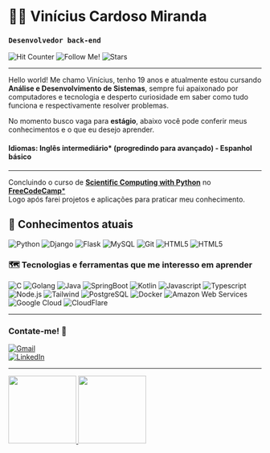 # 👨‍💻 Vinícius Cardoso Miranda

### ``Desenvolvedor back-end``
<img
    alt="Hit Counter"
    title="Hit Counter"
    src="https://hits.seeyoufarm.com/api/count/incr/badge.svg?url=https%3A%2F%2Fgithub.com%2Fvcaard%2Fhit-counter&count_bg=%2374D729&title_bg=%23555555&icon=postwoman.svg&icon_color=%23E7E7E7&title=Hits&edge_flat=false"
/>
<img
    alt="Follow Me!"
    title="Follow me!"
    src="https://img.shields.io/github/followers/vcaard?style=flat&logo=github&logoColor=white&label=Followers&labelColor=grey&color=yellow"
/>
<img
    alt="Stars"
    title="Stars"
    src="https://img.shields.io/github/stars/vcaard?style=flat&logo=spreaker&logoColor=white&label=Stars&labelColor=Grey"
/>

---

Hello world! Me chamo Vinícius, tenho 19 anos e atualmente estou cursando **Análise e Desenvolvimento de Sistemas**, sempre fui apaixonado por computadores e tecnologia e desperto curiosidade em saber como tudo funciona e respectivamente resolver problemas.

No momento busco vaga para **estágio**, abaixo você pode conferir meus conhecimentos e o que eu desejo aprender.

#### **Idiomas:** Inglês intermediário* (progredindo para avançado) - Espanhol básico

---

Concluindo o curso de [**Scientific Computing with Python**](https://www.freecodecamp.org/) no [**FreeCodeCamp***](https://www.freecodecamp.org/) <br> Logo após farei projetos e aplicações para praticar meu conhecimento.

## 👤 Conhecimentos atuais

<img
    alt="Python"
    title="Python"
    src="https://img.shields.io/badge/Python-3776AB?style=for-the-badge&logo=python&logoColor=white"
/>
<img
    alt="Django"
    title="Django"
    src="https://img.shields.io/badge/Django-092E20?style=for-the-badge&logo=django&logoColor=white"
/>
<img
    alt="Flask"
    title="Flask"
    src="https://img.shields.io/badge/Flask-000000?style=for-the-badge&logo=flask&logoColor=white"
/>
<img
    alt="MySQL"
    title="MySQL"
    src="https://img.shields.io/badge/MySQL-00000F?style=for-the-badge&logo=mysql&logoColor=white"
/>
<img
    alt="Git"
    title="Git"
    src="https://img.shields.io/badge/GIT-E44C30?style=for-the-badge&logo=git&logoColor=white"
/>
<img
    alt="HTML5"
    title="HTML5"
    src="https://img.shields.io/badge/HTML5-E34F26?style=for-the-badge&logo=html5&logoColor=white"
/>
<img
    alt="HTML5"
    title="HTML5"
    src="https://img.shields.io/badge/CSS3-1572B6?style=for-the-badge&logo=css3&logoColor=white"
/>

### 🗺 Tecnologias e ferramentas que me interesso em aprender

<img
    alt="C"
    title="C"
    src="https://img.shields.io/badge/C-00599C?style=for-the-badge&logo=c&logoColor=white"
/>
<img
    alt="Golang"
    title="Golang"
    src="https://img.shields.io/badge/Go-00ADD8?style=for-the-badge&logo=go&logoColor=white"
/>
<img
    alt="Java"
    title="Java"
    src="https://img.shields.io/badge/Java-ED8B00?style=for-the-badge&logo=openjdk&logoColor=white"
/>
<img
    alt="SpringBoot"
    title="SpringBoot"
    src="https://img.shields.io/badge/Spring_Boot-6DB33F?style=for-the-badge&logo=spring-boot&logoColor=white"
/>
<img
    alt="Kotlin"
    title="Kotlin"
    src="https://img.shields.io/badge/Kotlin-B125EA?style=for-the-badge&logo=kotlin&logoColor=white"
/>
<img
    alt="Javascript"
    title="Javascript"
    src="https://img.shields.io/badge/JavaScript-F7DF1E?style=for-the-badge&logo=javascript&logoColor=black"
/>
<img
    alt="Typescript"
    title="Typescript"
    src="https://img.shields.io/badge/TypeScript-007ACC?style=for-the-badge&logo=typescript&logoColor=white"
/>
<img
    alt="Node.js"
    title="Node.js"
    src="https://img.shields.io/badge/Node.js-43853D?style=for-the-badge&logo=node.js&logoColor=white"
/>
<img
    alt="Tailwind"
    title="Tailwind"
    src="https://img.shields.io/badge/Tailwind_CSS-38B2AC?style=for-the-badge&logo=tailwind-css&logoColor=white"
/>
<img
    alt="PostgreSQL"
    title="PostgreSQL"
    src="https://img.shields.io/badge/PostgreSQL-316192?style=for-the-badge&logo=postgresql&logoColor=white"
/>
<img
    alt="Docker"
    title="Docker"
    src="https://img.shields.io/badge/Docker-2CA5E0?style=for-the-badge&logo=docker&logoColor=white"
/>
<img
    alt="Amazon Web Services"
    title="Amazon Web Services"
    src="https://img.shields.io/badge/Amazon_AWS-FF9900?style=for-the-badge&logo=amazonaws&logoColor=white"
/>
<img
    alt="Google Cloud"
    title="Google Cloud"
    src="https://img.shields.io/badge/Google_Cloud-4285F4?style=for-the-badge&logo=google-cloud&logoColor=white"
/>
<img
    alt="CloudFlare"
    title="CloudFlare"
    src="https://img.shields.io/badge/Cloudflare-F38020?style=for-the-badge&logo=Cloudflare&logoColor=white"
/>

---

### Contate-me! 💬

<a href="mailto:vinicardmiranda@gmail.com">
        <img
            alt="Gmail"
            title="Meu Gmail"
            src="https://img.shields.io/badge/Envie%20um-Email-EA4335?style=for-the-badge&logo=gmail&logoColor=white"
        />
        <a href="https://www.linkedin.com/in/viniciuscarddoso/">
<br>
        <img
            alt="LinkedIn"
            title="Meu LinkedIn"
            src="https://img.shields.io/badge/Acesse%20o%20meu-LinkedIn-5DACDF?style=for-the-badge&logo=inspire&logoColor=white"
        />
    
<br>

---

<div>
    <img 
        src="https://github-profile-summary-cards.vercel.app/api/cards/profile-details?username=vcaard&theme=tokyonight"
        height="135px"
        style="display: inline-block;"
    />
    <img 
        src="https://github-readme-streak-stats.herokuapp.com/?user=vcaard&theme=tokyonight"
        height="135px"
        style="display: inline-block;"
    />
</div>
